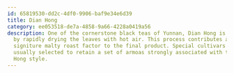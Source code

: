 ```yaml
---
id: 65819530-dd2c-4df0-9906-baf9e34e6d39
title: Dian Hong
category: ee053518-de7a-4858-9a66-4228a0419a56
description: One of the cornerstone black teas of Yunnan, Dian Hong is oxidized
  by rapidly drying the leaves with hot air. This process contributes a
  signiture malty roast factor to the final product. Special cultivars are
  usually selected to retain a set of armoas strongly associated with the Dian
  Hong style.
---
```

